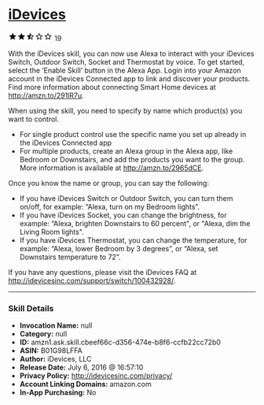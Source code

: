 # [iDevices](http://alexa.amazon.com/#skills/amzn1.ask.skill.cbeef66c-d356-474e-b8f6-ccfb22cc72b0)
![2.6 stars](../../images/ic_star_black_18dp_1x.png)![2.6 stars](../../images/ic_star_black_18dp_1x.png)![2.6 stars](../../images/ic_star_half_black_18dp_1x.png)![2.6 stars](../../images/ic_star_border_black_18dp_1x.png)![2.6 stars](../../images/ic_star_border_black_18dp_1x.png) 19

With the iDevices skill, you can now use Alexa to interact with your iDevices Switch, Outdoor Switch, Socket and Thermostat by voice. To get started, select the ‘Enable Skill’ button in the Alexa App. Login into your Amazon account in the iDevices Connected app to link and discover your products. Find more information about connecting Smart Home devices at http://amzn.to/291lR7u.

When using the skill, you need to specify by name which product(s) you want to control. 
* For single product control use the specific name you set up already in the iDevices Connected app 
* For multiple products, create an Alexa group in the Alexa app, like Bedroom or Downstairs, and add the products you want to the group. More information is available at http://amzn.to/2965dCE.

Once you know the name or group, you can say the following: 
* If you have iDevices Switch or Outdoor Switch, you can turn them on/off, for example: “Alexa, turn on my Bedroom lights”.
* If you have iDevices Socket, you can change the brightness, for example: “Alexa, brighten Downstairs to 60 percent", or "Alexa, dim the Living Room lights".
* If you have iDevices Thermostat, you can change the temperature, for example: “Alexa, lower Bedroom by 3 degrees”, or “Alexa, set Downstairs temperature to 72”.

If you have any questions, please visit the iDevices FAQ at http://idevicesinc.com/support/switch/100432928/.

***

### Skill Details

* **Invocation Name:** null
* **Category:** null
* **ID:** amzn1.ask.skill.cbeef66c-d356-474e-b8f6-ccfb22cc72b0
* **ASIN:** B01G98LFFA
* **Author:** iDevices, LLC
* **Release Date:** July 6, 2016 @ 16:57:10
* **Privacy Policy:** http://idevicesinc.com/privacy/
* **Account Linking Domains:** amazon.com
* **In-App Purchasing:** No
